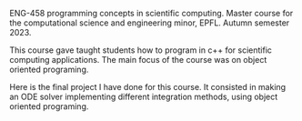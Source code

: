 ENG-458 programming concepts in scientific computing.
Master course for the computational science and engineering minor, EPFL.
Autumn semester 2023.

This course gave taught students how to program in c++ for scientific computing applications. The main focus of the course was on object oriented programing.

Here is the final project I have done for this course. It consisted in making an ODE solver implementing different integration methods, using object oriented programing.

